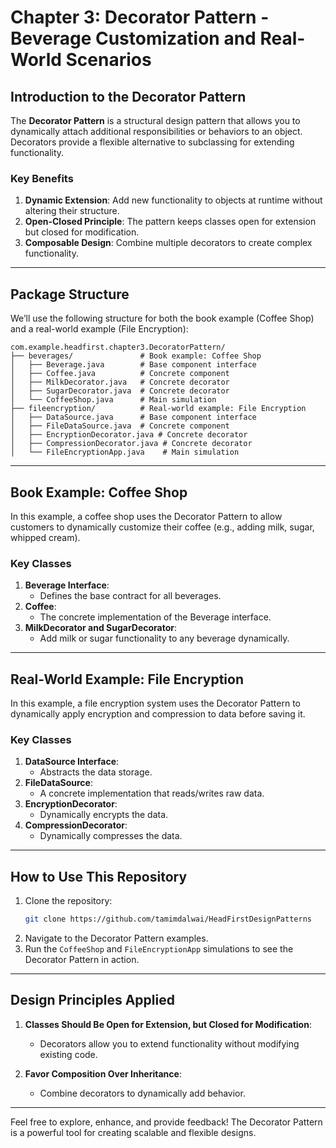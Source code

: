 # Chapter 3: Decorator Pattern - Beverage Customization and Real-World Scenarios

## Introduction to the Decorator Pattern
The **Decorator Pattern** is a structural design pattern that allows you to dynamically attach additional responsibilities or behaviors to an object. Decorators provide a flexible alternative to subclassing for extending functionality.

### Key Benefits
1. **Dynamic Extension**: Add new functionality to objects at runtime without altering their structure.
2. **Open-Closed Principle**: The pattern keeps classes open for extension but closed for modification.
3. **Composable Design**: Combine multiple decorators to create complex functionality.

---

## Package Structure
We’ll use the following structure for both the book example (Coffee Shop) and a real-world example (File Encryption):

```
com.example.headfirst.chapter3.DecoratorPattern/
├── beverages/               # Book example: Coffee Shop
│   ├── Beverage.java        # Base component interface
│   ├── Coffee.java          # Concrete component
│   ├── MilkDecorator.java   # Concrete decorator
│   ├── SugarDecorator.java  # Concrete decorator
│   └── CoffeeShop.java      # Main simulation
├── fileencryption/          # Real-world example: File Encryption
│   ├── DataSource.java      # Base component interface
│   ├── FileDataSource.java  # Concrete component
│   ├── EncryptionDecorator.java # Concrete decorator
│   ├── CompressionDecorator.java # Concrete decorator
│   └── FileEncryptionApp.java    # Main simulation
```

---

## Book Example: Coffee Shop
In this example, a coffee shop uses the Decorator Pattern to allow customers to dynamically customize their coffee (e.g., adding milk, sugar, whipped cream).

### Key Classes
1. **Beverage Interface**:
    - Defines the base contract for all beverages.
2. **Coffee**:
    - The concrete implementation of the Beverage interface.
3. **MilkDecorator and SugarDecorator**:
    - Add milk or sugar functionality to any beverage dynamically.

---

## Real-World Example: File Encryption
In this example, a file encryption system uses the Decorator Pattern to dynamically apply encryption and compression to data before saving it.

### Key Classes
1. **DataSource Interface**:
    - Abstracts the data storage.
2. **FileDataSource**:
    - A concrete implementation that reads/writes raw data.
3. **EncryptionDecorator**:
    - Dynamically encrypts the data.
4. **CompressionDecorator**:
    - Dynamically compresses the data.

---

## How to Use This Repository
1. Clone the repository:
   ```bash
   git clone https://github.com/tamimdalwai/HeadFirstDesignPatterns
   ```
2. Navigate to the Decorator Pattern examples.
3. Run the `CoffeeShop` and `FileEncryptionApp` simulations to see the Decorator Pattern in action.

---

## Design Principles Applied
1. **Classes Should Be Open for Extension, but Closed for Modification**:
    - Decorators allow you to extend functionality without modifying existing code.

2. **Favor Composition Over Inheritance**:
    - Combine decorators to dynamically add behavior.

---

Feel free to explore, enhance, and provide feedback! The Decorator Pattern is a powerful tool for creating scalable and flexible designs.

